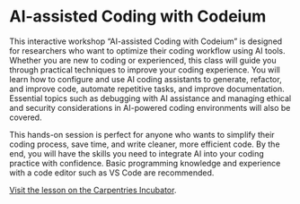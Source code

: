 # AI-assisted Coding with Codeium

This interactive workshop “AI-assisted Coding with Codeium” is designed for researchers who want to optimize their coding workflow using AI tools. Whether you are new to coding or experienced, this class will guide you through practical techniques to improve your coding experience. You will learn how to configure and use AI coding assistants to generate, refactor, and improve code, automate repetitive tasks, and improve documentation. Essential topics such as debugging with AI assistance and managing ethical and security considerations in AI-powered coding environments will also be covered.

This hands-on session is perfect for anyone who wants to simplify their coding process, save time, and write cleaner, more efficient code. By the end, you will have the skills you need to integrate AI into your coding practice with confidence. Basic programming knowledge and experience with a code editor such as VS Code are recommended.

[Visit the lesson on the Carpentries Incubator](carpentries-incubator.github.io/gen-ai-coding/).

